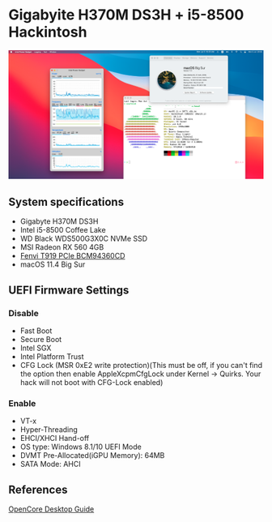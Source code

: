 # Gigabyite H370M DS3H + i5-8500 Hackintosh

![Gigabyite H370M DS3H + i5-8500 Hackintosh](Screenshot%202021-07-05%20at%2020.25.32.png?raw=true)

## System specifications
* Gigabyte H370M DS3H
* Intel i5-8500 Coffee Lake
* WD Black WDS500G3X0C NVMe SSD
* MSI Radeon RX 560 4GB
* [Fenvi T919 PCIe BCM94360CD](https://aliexpress.ru/wholesale?catId=0&initiative_id=SB_20210705092326&origin=y&SearchText=Fenvi+T919)
* macOS 11.4 Big Sur
## UEFI Firmware Settings
### Disable
* Fast Boot
* Secure Boot
* Intel SGX
* Intel Platform Trust
* CFG Lock (MSR 0xE2 write protection)(This must be off, if you can't find the option then enable AppleXcpmCfgLock under Kernel -> Quirks. Your hack will not boot with CFG-Lock enabled)
### Enable
* VT-x
* Hyper-Threading
* EHCI/XHCI Hand-off
* OS type: Windows 8.1/10 UEFI Mode
* DVMT Pre-Allocated(iGPU Memory): 64MB
* SATA Mode: AHCI

## References
[OpenCore Desktop Guide](https://dortania.github.io/OpenCore-Install-Guide/)
